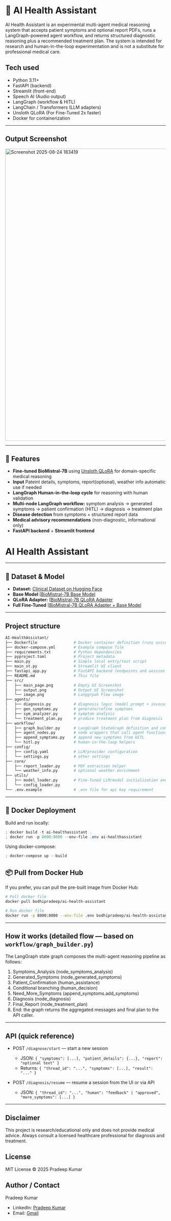 # 🏥 AI Health Assistant

AI Health Assistant is an experimental multi-agent medical reasoning system that accepts patient symptoms and optional report PDFs, runs a LangGraph-powered agent workflow, and returns structured diagnostic reasoning plus a recommended treatment plan. The system is intended for research and human-in-the-loop experimentation and is not a substitute for professional medical care.

## Tech used
- Python 3.11+
- FastAPI (backend)
- Streamlit (front-end)
- Speech AI (Audio output)
- LangGraph (workflow & HITL) 
- LangChain / Transformers (LLM adapters)
- Unsloth QLoRA (For Fine-Tuned 2x faster)
- Docker for containerization

---
## Output Screenshot
<img width="1679" height="915" alt="Screenshot 2025-08-24 183419" src="https://github.com/user-attachments/assets/70f50ee8-4006-4824-9044-cfb69e8bbdd9" />

---
## 📌 Features
- **Fine-tuned BioMistral-7B** using [Unsloth QLoRA](https://huggingface.co/unsloth) for domain-specific medical reasoning
- **Input** Pateint details, symptoms, report(optional), weather info automatic use if needed 
- **LangGraph Human-in-the-loop cycle** for reasoning with human validation
- **Multi-node LangGraph workflow:** symptom analysis → generated symptoms → patient confirmation (HITL) → diagnosis → treatment plan
- **Disease detection** from symptoms + structured report data
- **Medical advisory recommendations** (non-diagnostic, informational only)
- **FastAPI backend** + **Streamlit frontend**
# AI Health Assistant

---
## 📂 Dataset & Model
- **Dataset:** [Clinical Dataset on Hugging Face](https://huggingface.co/datasets/FreedomIntelligence/medical-o1-reasoning-SFT)
- **Base Model** [[BioMistral-7B Base Model](https://huggingface.co/BioMistral/BioMistral-7B)
- **QLoRA Adapter:** [[BioMistral-7B QLoRA Adapter](https://huggingface.co/PradeepBodhi/BioMistral-7b_Fine-Tuned-QLoRA)
- **Full Fine-Tuned** [[BioMistral-7B QLoRA Adapter + Base Model](https://huggingface.co/PradeepBodhi/BioMistral-7b_Fine-Tuned-FULL)

---
## Project structure

```bash
AI-HealthAssistant/
├── Dockerfile                # Docker container definition (runs uvicorn fastapi_app:app)
├── docker-compose.yml        # Example compose file
├── requirements.txt          # Python dependencies
├── pyproject.toml            # Project metadata
├── main.py                   # Simple local entry/test script
├── main_st.py                # Streamlit UI client
├── fastapi_app.py            # FastAPI backend (endpoints and session handling)
├── README.md                 # This file
├── src/
│   ├── main_page.png         # Empty UI Screenshot
│   ├── output.png            # Output UI Screenshot
│   └── image.png             # Langgrpah Flow image
├── agents/
│   ├── diagnosis.py          # diagnosis logic (model prompt + invocation)
│   ├── gen_symptoms.py       # generate/refine symptoms
│   ├── sym_analyzer.py       # symptom analysis
│   └── treatment_plan.py     # produce treatment plan from diagnosis
├── workflow/
│   ├── graph_builder.py      # LangGraph StateGraph definition and compilation
│   ├── agent_nodes.py        # node wrappers that call agent functions
│   ├── append_symptoms.py    # append new symptoms from HITL
│   └── hitl.py               # human-in-the-loop helpers
├── config/
│   ├── config.yaml           # LLM/provider configuration
│   └── settings.py           # other settings
├── core/
│   ├── report_loader.py      # PDF extraction helper
│   └── weather_info.py       # optional weather enrichment
├── utils/
│   ├── model_loader.py       # Fine-Tuned LLM/model initialization and selection
│   └── config_loader.py
└── .env.example              # .env file for api key requirement
```
--- 
## 🐳 Docker Deployment

Build and run locally:

```powershell
; docker build -t ai-healthassistant .
; docker run -p 8000:8000 --env-file .env ai-healthassistant
```

Using docker-compose:

```powershell
; docker-compose up --build
```

## 📦 Pull from Docker Hub
If you prefer, you can pull the pre-built image from Docker Hub:

```bash
# Pull docker file
docker pull bodhipradeep/ai-health-assistant

# Run docker file
docker run -p 8000:8000 --env-file .env bodhipradeep/ai-health-assistant
```
---
## How it works (detailed flow — based on `workflow/graph_builder.py`)

The LangGraph state graph composes the multi-agent reasoning pipeline as follows:

1. Symptoms_Analysis (node_symptoms_analysis)
2. Generated_Symptoms (node_generated_symptoms)
3. Patient_Confirmation (human_assistance)
4. Conditional branching (human_decision)
5. Need_More_Symptoms (append_symptoms.add_symptoms)
6. Diagnosis (node_diagnosis)
7. Final_Report (node_treatment_plan)
8. End: the graph returns the aggregated messages and final plan to the API caller.

---
## API (quick reference)

- POST `/diagnose/start` — start a new session
  - JSON: `{ "symptoms": [...], "patient_details": {...}, "report": "optional text" }`
  - Returns: `{ "thread_id": "...", "symptoms": [...], "result": "..." }`

- POST `/diagnosis/resume` — resume a session from the UI or via API
  - JSON: `{ "thread_id": "...", "human": "feedback" | "approved", "more_symptoms": [...] }`

---
## Disclaimer

This project is research/educational only and does not provide medical advice. Always consult a licensed healthcare professional for diagnosis and treatment.

## License

MIT License © 2025 Pradeep Kumar

## Author / Contact

Pradeep Kumar

- LinkedIn: [Pradeep Kumar](https://www.linkedin.com/in/bodhi-pradeep/)  
- Email: [Gmail](mailto:pradeep.kmr.pro@gmail.com)





